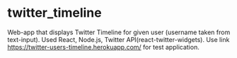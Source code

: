# twitter_timeline
Web-app that displays Twitter Timeline for given user (username taken from text-input). Used React, Node.js, Twitter API(react-twitter-widgets). 
Use link https://twitter-users-timeline.herokuapp.com/ for test application.
